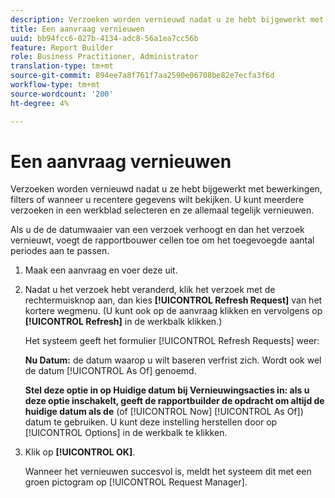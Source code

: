 ```yaml
---
description: Verzoeken worden vernieuwd nadat u ze hebt bijgewerkt met bewerkingen, filters of wanneer u recentere gegevens wilt bekijken. U kunt meerdere verzoeken in een werkblad selecteren en ze allemaal tegelijk vernieuwen.
title: Een aanvraag vernieuwen
uuid: bb94fcc6-027b-4134-adc8-56a1ea7cc56b
feature: Report Builder
role: Business Practitioner, Administrator
translation-type: tm+mt
source-git-commit: 894ee7a8f761f7aa2590e06708be82e7ecfa3f6d
workflow-type: tm+mt
source-wordcount: '200'
ht-degree: 4%

---
```



# Een aanvraag vernieuwen

Verzoeken worden vernieuwd nadat u ze hebt bijgewerkt met bewerkingen, filters of wanneer u recentere gegevens wilt bekijken. U kunt meerdere verzoeken in een werkblad selecteren en ze allemaal tegelijk vernieuwen.

Als u de de datumwaaier van een verzoek verhoogt en dan het verzoek vernieuwt, voegt de rapportbouwer cellen toe om het toegevoegde aantal periodes aan te passen.

1. Maak een aanvraag en voer deze uit.
1. Nadat u het verzoek hebt veranderd, klik het verzoek met de rechtermuisknop aan, dan kies **[!UICONTROL Refresh Request]** van het kortere wegmenu. (U kunt ook op de aanvraag klikken en vervolgens op **[!UICONTROL Refresh]** in de werkbalk klikken.)

   Het systeem geeft het formulier [!UICONTROL Refresh Requests] weer:

   **Nu Datum:** de datum waarop u wilt baseren verfrist zich. Wordt ook wel de datum [!UICONTROL As Of] genoemd.

   **Stel deze optie in op Huidige datum bij Vernieuwingsacties in: als u deze optie inschakelt, geeft de rapportbuilder de opdracht om altijd de huidige datum als de** (of  [!UICONTROL Now]   [!UICONTROL As Of]) datum te gebruiken. U kunt deze instelling herstellen door op [!UICONTROL Options] in de werkbalk te klikken.
1. Klik op **[!UICONTROL OK]**.

   Wanneer het vernieuwen succesvol is, meldt het systeem dit met een groen pictogram op [!UICONTROL Request Manager].
